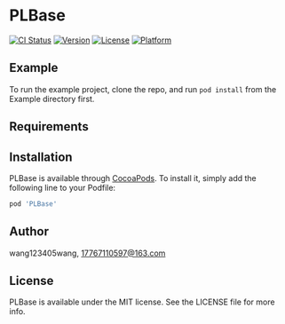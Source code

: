 # PLBase

[![CI Status](https://img.shields.io/travis/wang123405wang/PLBase.svg?style=flat)](https://travis-ci.org/wang123405wang/PLBase)
[![Version](https://img.shields.io/cocoapods/v/PLBase.svg?style=flat)](https://cocoapods.org/pods/PLBase)
[![License](https://img.shields.io/cocoapods/l/PLBase.svg?style=flat)](https://cocoapods.org/pods/PLBase)
[![Platform](https://img.shields.io/cocoapods/p/PLBase.svg?style=flat)](https://cocoapods.org/pods/PLBase)

## Example

To run the example project, clone the repo, and run `pod install` from the Example directory first.

## Requirements

## Installation

PLBase is available through [CocoaPods](https://cocoapods.org). To install
it, simply add the following line to your Podfile:

```ruby
pod 'PLBase'
```

## Author

wang123405wang, 17767110597@163.com

## License

PLBase is available under the MIT license. See the LICENSE file for more info.

